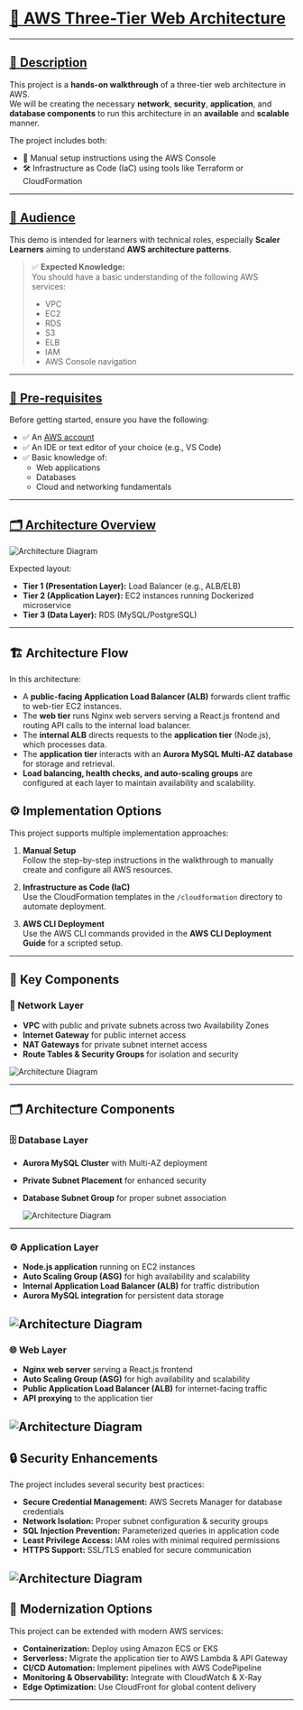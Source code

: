 # <u>🚀 AWS Three-Tier Web Architecture</u>

---

## <u>📘 Description</u>

This project is a **hands-on walkthrough** of a three-tier web architecture in AWS.  
We will be creating the necessary **network**, **security**, **application**, and **database components** to run this architecture in an **available** and **scalable** manner.

The project includes both:
- 🔧 Manual setup instructions using the AWS Console
- 🛠️ Infrastructure as Code (IaC) using tools like Terraform or CloudFormation

---

## <u>🎯 Audience</u>

This demo is intended for learners with technical roles, especially **Scaler Learners** aiming to understand **AWS architecture patterns**.

> ✅ **Expected Knowledge:**  
> You should have a basic understanding of the following AWS services:
> - VPC  
> - EC2  
> - RDS  
> - S3  
> - ELB  
> - IAM  
> - AWS Console navigation

---

## <u>🔧 Pre-requisites</u>

Before getting started, ensure you have the following:

- ✅ An [AWS account](https://aws.amazon.com/free/)
- ✅ An IDE or text editor of your choice (e.g., VS Code)
- ✅ Basic knowledge of:
  - Web applications
  - Databases
  - Cloud and networking fundamentals

---

## <u>🗂️ Architecture Overview</u>

![Architecture Diagram](./assets/3TierArch.png)

Expected layout:
- **Tier 1 (Presentation Layer):** Load Balancer (e.g., ALB/ELB)
- **Tier 2 (Application Layer):** EC2 instances running Dockerized microservice
- **Tier 3 (Data Layer):** RDS (MySQL/PostgreSQL)
---

## 🏗️ Architecture Flow

In this architecture:  
- A **public-facing Application Load Balancer (ALB)** forwards client traffic to web-tier EC2 instances.  
- The **web tier** runs Nginx web servers serving a React.js frontend and routing API calls to the internal load balancer.  
- The **internal ALB** directs requests to the **application tier** (Node.js), which processes data.  
- The **application tier** interacts with an **Aurora MySQL Multi-AZ database** for storage and retrieval.  
- **Load balancing, health checks, and auto-scaling groups** are configured at each layer to maintain availability and scalability.  

## ⚙️ Implementation Options

This project supports multiple implementation approaches:

1. **Manual Setup**  
   Follow the step-by-step instructions in the walkthrough to manually create and configure all AWS resources.

2. **Infrastructure as Code (IaC)**  
   Use the CloudFormation templates in the `/cloudformation` directory to automate deployment.

3. **AWS CLI Deployment**  
   Use the AWS CLI commands provided in the **AWS CLI Deployment Guide** for a scripted setup.

---

## 🧩 Key Components

### 🔹 Network Layer
- **VPC** with public and private subnets across two Availability Zones  
- **Internet Gateway** for public internet access  
- **NAT Gateways** for private subnet internet access  
- **Route Tables & Security Groups** for isolation and security  

![Architecture Diagram](./assets/VPC.png)

---

## 🗂️ Architecture Components

### 🗄️ Database Layer
- **Aurora MySQL Cluster** with Multi-AZ deployment  
- **Private Subnet Placement** for enhanced security  
- **Database Subnet Group** for proper subnet association
  
  ![Architecture Diagram](./assets/DBConfig.png)
---

### ⚙️ Application Layer
- **Node.js application** running on EC2 instances  
- **Auto Scaling Group (ASG)** for high availability and scalability  
- **Internal Application Load Balancer (ALB)** for traffic distribution  
- **Aurora MySQL integration** for persistent data storage

 ![Architecture Diagram](./assets/ConfigureInstanceDetails.png)
---

### 🌐 Web Layer
- **Nginx web server** serving a React.js frontend  
- **Auto Scaling Group (ASG)** for high availability and scalability  
- **Public Application Load Balancer (ALB)** for internet-facing traffic  
- **API proxying** to the application tier  

![Architecture Diagram](./assets/WebPage.png)
---

## 🔒 Security Enhancements
The project includes several security best practices:

- **Secure Credential Management:** AWS Secrets Manager for database credentials  
- **Network Isolation:** Proper subnet configuration & security groups  
- **SQL Injection Prevention:** Parameterized queries in application code  
- **Least Privilege Access:** IAM roles with minimal required permissions  
- **HTTPS Support:** SSL/TLS enabled for secure communication

![Architecture Diagram](./assets/WebTierSG.png) 
---

## 🚀 Modernization Options
This project can be extended with modern AWS services:

- **Containerization:** Deploy using Amazon ECS or EKS  
- **Serverless:** Migrate the application tier to AWS Lambda & API Gateway  
- **CI/CD Automation:** Implement pipelines with AWS CodePipeline  
- **Monitoring & Observability:** Integrate with CloudWatch & X-Ray  
- **Edge Optimization:** Use CloudFront for global content delivery  

---

